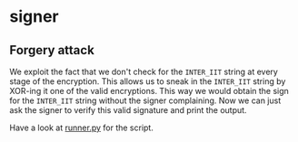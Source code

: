 # signer

## Forgery attack

We exploit the fact that we don't check for the `INTER_IIT` string at every stage of the encryption. This allows us to sneak in the `INTER_IIT` string by XOR-ing it one of the valid encryptions. This way we would obtain the sign for the `INTER_IIT` string without the signer complaining. Now we can just ask the signer to verify this valid signature and print the output.

Have a look at [runner.py](./runner.py) for the script.
